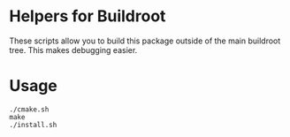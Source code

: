 # Helpers for Buildroot 

These scripts allow you to build this package outside of the main buildroot tree. This makes debugging easier.

# Usage

```
./cmake.sh
make
./install.sh
```

